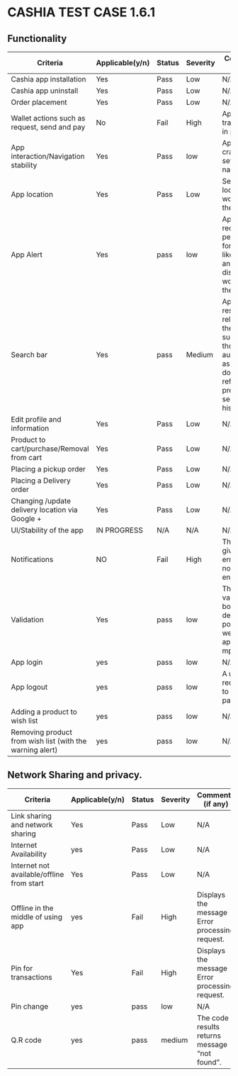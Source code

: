 # CASHIA TEST CASE 1.6.1



## Functionality

| Criteria                                        	| Applicable(y/n)  	|  Status 	|  Severity  	| Comments (if any)                                                                           	|
|-------------------------------------------------	|------------------	|---------	|------------	|---------------------------------------------------------------------------------------------	|
| Cashia app installation                         	| Yes              	| Pass    	| Low        	| N/A                                                                                         	|
| Cashia app uninstall                            	| Yes              	| Pass    	| Low        	| N/A                                                                                         	|
| Order placement                                 	| Yes              	| Pass    	| Low        	| N/A                                                                                         	|
| Wallet actions such as request, send and pay    	| No               	| Fail    	| High       	| App transactions in progress.                                                               	|
| App interaction/Navigation stability            	| Yes              	| Pass    	| low        	| App doesn't crash upon several navigation                                                   	|
| App location                                    	| Yes              	| Pass    	| Low        	| Setting location on won't affect the app                                                    	|
| App Alert                                       	| Yes              	| pass    	| low        	| App requests permission for location like  an alert and also disabling won't affect the app 	|
|  Search bar                                     	| Yes              	| pass    	| Medium        	| App gives results related to the search successfully tho it lucks autofocus as well as doesn't refresh from previous search history.                                       	|
| Edit profile and information                    	| Yes              	| Pass    	| Low        	| N/A                                                                                         	|
| Product to cart/purchase/Removal from cart      	| Yes              	| Pass    	| Low        	| N/A                                                                                         	|
| Placing a pickup order                          	| Yes              	| Pass    	| Low        	| N/A                                                                                         	|
| Placing a Delivery order                        	| Yes              	| Pass    	| Low        	| N/A                                                                                         	|
| Changing /update delivery location via Google + 	| Yes              	| Pass    	| Low        	| N/A                                                                                         	|
| UI/Stability of the app                         	| IN PROGRESS      	| N/A     	| N/A        	| N/A                                                                                         	|
| Notifications                                   	| NO               	| Fail    	| High       	| The app gives an error upon notification entrance                                           	|
| Validation                                	| Yes              	| pass    	| low        	| The amount validation both takes 2 decimal points as well as applies the mpesa limit. 	|
| App login                                 	| yes              	| pass    	| low        	| N/A                                            	|
| App logout                                	| yes              	| pass    	| low        	| A user is redirected to the login page.        	|
| Adding a product to wish list                            	| yes              	| pass    	| low        	| N/A                                            	|
| Removing product from wish list (with the warning alert) 	| yes              	| pass    	| low        	| N/A                                            	|

## Network Sharing and privacy.

| Criteria                                  	| Applicable(y/n)  	|  Status 	|  Severity  	| Comments (if any)                              	|
|-------------------------------------------	|------------------	|---------	|------------	|------------------------------------------------	|
| Link sharing and network sharing          	| Yes              	| Pass    	| Low        	| N/A                                            	|
| Internet Availability                     	| yes              	| Pass    	| Low        	| N/A                                            	|
| Internet not available/offline from start 	| Yes              	| Pass    	| Low        	| N/A                                            	|
| Offline in the middle of using app        	| yes              	| Fail    	| High       	| Displays the message Error processing request. 	|
| Pin for transactions                      	| Yes              	| Fail    	| High       	| Displays the message Error processing request. 	|
| Pin change                                	| yes              	| pass    	| low        	| N/A                                            	|
| Q.R code                                  	| yes              	| pass    	| medium     	| The code results returns message “not found”.  	|